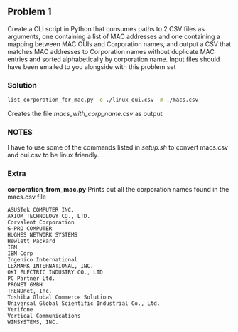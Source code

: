 ## Problem 1
Create a CLI script in Python that consumes paths to 2 CSV files as arguments, one
containing a list of MAC addresses and one containing a mapping between MAC OUIs and
Corporation names, and output a CSV that matches MAC addresses to Corporation names
without duplicate MAC entries and sorted alphabetically by corporation name. Input files
should have been emailed to you alongside with this problem set

### Solution
```sh
list_corporation_for_mac.py -o ./linux_oui.csv -m ./macs.csv
```
Creates the file *macs_with_corp_name.csv* as output

### NOTES
I have to use some of the commands listed in *setup.sh* 
to convert macs.csv and oui.csv to be linux friendly.

### Extra
**corporation_from_mac.py**
Prints out all the corporation names found in the macs.csv file
```
ASUSTek COMPUTER INC.
AXIOM TECHNOLOGY CO., LTD.
Corvalent Corporation
G-PRO COMPUTER
HUGHES NETWORK SYSTEMS
Hewlett Packard
IBM
IBM Corp
Ingenico International
LEXMARK INTERNATIONAL, INC.
OKI ELECTRIC INDUSTRY CO., LTD
PC Partner Ltd.
PRONET GMBH
TRENDnet, Inc.
Toshiba Global Commerce Solutions
Universal Global Scientific Industrial Co., Ltd.
Verifone
Vertical Communications
WINSYSTEMS, INC.
```
